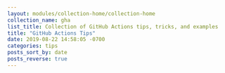 ```yaml
---
layout: modules/collection-home/collection-home
collection_name: gha
list_title: Collection of GitHub Actions tips, tricks, and examples
title: "GitHub Actions Tips"
date: 2019-08-22 14:58:05 -0700
categories: tips
posts_sort_by: date
posts_reverse: true
---
```

